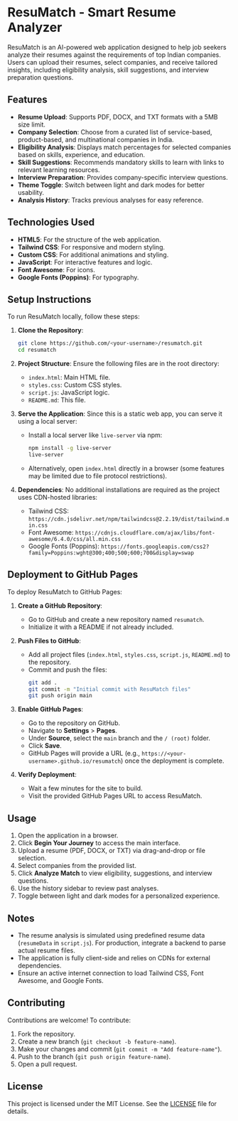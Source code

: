 # ResuMatch - Smart Resume Analyzer

ResuMatch is an AI-powered web application designed to help job seekers analyze their resumes against the requirements of top Indian companies. Users can upload their resumes, select companies, and receive tailored insights, including eligibility analysis, skill suggestions, and interview preparation questions.

## Features
- **Resume Upload**: Supports PDF, DOCX, and TXT formats with a 5MB size limit.
- **Company Selection**: Choose from a curated list of service-based, product-based, and multinational companies in India.
- **Eligibility Analysis**: Displays match percentages for selected companies based on skills, experience, and education.
- **Skill Suggestions**: Recommends mandatory skills to learn with links to relevant learning resources.
- **Interview Preparation**: Provides company-specific interview questions.
- **Theme Toggle**: Switch between light and dark modes for better usability.
- **Analysis History**: Tracks previous analyses for easy reference.

## Technologies Used
- **HTML5**: For the structure of the web application.
- **Tailwind CSS**: For responsive and modern styling.
- **Custom CSS**: For additional animations and styling.
- **JavaScript**: For interactive features and logic.
- **Font Awesome**: For icons.
- **Google Fonts (Poppins)**: For typography.

## Setup Instructions
To run ResuMatch locally, follow these steps:

1. **Clone the Repository**:
   ```bash
   git clone https://github.com/<your-username>/resumatch.git
   cd resumatch
   ```

2. **Project Structure**:
   Ensure the following files are in the root directory:
   - `index.html`: Main HTML file.
   - `styles.css`: Custom CSS styles.
   - `script.js`: JavaScript logic.
   - `README.md`: This file.

3. **Serve the Application**:
   Since this is a static web app, you can serve it using a local server:
   - Install a local server like `live-server` via npm:
     ```bash
     npm install -g live-server
     live-server
     ```
   - Alternatively, open `index.html` directly in a browser (some features may be limited due to file protocol restrictions).

4. **Dependencies**:
   No additional installations are required as the project uses CDN-hosted libraries:
   - Tailwind CSS: `https://cdn.jsdelivr.net/npm/tailwindcss@2.2.19/dist/tailwind.min.css`
   - Font Awesome: `https://cdnjs.cloudflare.com/ajax/libs/font-awesome/6.4.0/css/all.min.css`
   - Google Fonts (Poppins): `https://fonts.googleapis.com/css2?family=Poppins:wght@300;400;500;600;700&display=swap`

## Deployment to GitHub Pages
To deploy ResuMatch to GitHub Pages:

1. **Create a GitHub Repository**:
   - Go to GitHub and create a new repository named `resumatch`.
   - Initialize it with a README if not already included.

2. **Push Files to GitHub**:
   - Add all project files (`index.html`, `styles.css`, `script.js`, `README.md`) to the repository.
   - Commit and push the files:
     ```bash
     git add .
     git commit -m "Initial commit with ResuMatch files"
     git push origin main
     ```

3. **Enable GitHub Pages**:
   - Go to the repository on GitHub.
   - Navigate to **Settings** > **Pages**.
   - Under **Source**, select the `main` branch and the `/ (root)` folder.
   - Click **Save**.
   - GitHub Pages will provide a URL (e.g., `https://<your-username>.github.io/resumatch`) once the deployment is complete.

4. **Verify Deployment**:
   - Wait a few minutes for the site to build.
   - Visit the provided GitHub Pages URL to access ResuMatch.

## Usage
1. Open the application in a browser.
2. Click **Begin Your Journey** to access the main interface.
3. Upload a resume (PDF, DOCX, or TXT) via drag-and-drop or file selection.
4. Select companies from the provided list.
5. Click **Analyze Match** to view eligibility, suggestions, and interview questions.
6. Use the history sidebar to review past analyses.
7. Toggle between light and dark modes for a personalized experience.

## Notes
- The resume analysis is simulated using predefined resume data (`resumeData` in `script.js`). For production, integrate a backend to parse actual resume files.
- The application is fully client-side and relies on CDNs for external dependencies.
- Ensure an active internet connection to load Tailwind CSS, Font Awesome, and Google Fonts.

## Contributing
Contributions are welcome! To contribute:
1. Fork the repository.
2. Create a new branch (`git checkout -b feature-name`).
3. Make your changes and commit (`git commit -m "Add feature-name"`).
4. Push to the branch (`git push origin feature-name`).
5. Open a pull request.

## License
This project is licensed under the MIT License. See the [LICENSE](LICENSE) file for details.